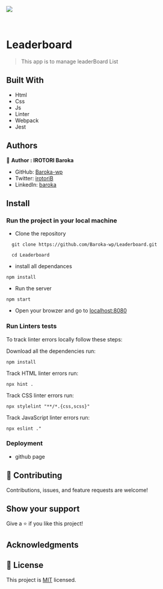 ![](https://img.shields.io/badge/Microverse-blueviolet)


<br />

# Leaderboard

> This app is to manage leaderBoard List

## Built With

- Html
- Css
- Js
- Linter
- Webpack
- Jest


## Authors

👤 **Author : IROTORI Baroka**

- GitHub: [Baroka-wp](https://github.com/Baroka-wp)
- Twitter: [irotoriB](https://twitter.com/IrotoriB)
- LinkedIn: [baroka](www.linkedin.com/in/baroka)


## Install

### Run the project in your local machine

- Clone the repository
```
  git clone https://github.com/Baroka-wp/Leaderboard.git

  cd Leaderboard

```
- install all dependances

```
npm install

```

- Run the server

```
npm start

```
- Open your browzer and go to [localhost:8080](http://localhost:8080/)


### Run Linters tests

To track linter errors locally follow these steps:  

Download all the dependencies run:
```
npm install
```
Track HTML linter errors run:
```
npx hint .
```
Track CSS linter errors run:
```
npx stylelint "**/*.{css,scss}"
```
Track JavaScript linter errors run:
```
npx eslint ."
```



### Deployment
- github page

## 🤝 Contributing

Contributions, issues, and feature requests are welcome!

## Show your support

Give a ⭐️ if you like this project!

## Acknowledgments


## 📝 License

This project is [MIT](./MIT.md) licensed.
